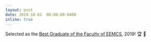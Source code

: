 ```yaml
---
layout: post
date: 2019-10-01  00:00:00-0400
inline: true
---
```


Selected as the [Best Graduate of the Faculty of EEMCS](https://youtu.be/7oQrUl1kyHE), 2019! :trophy: :tada:
